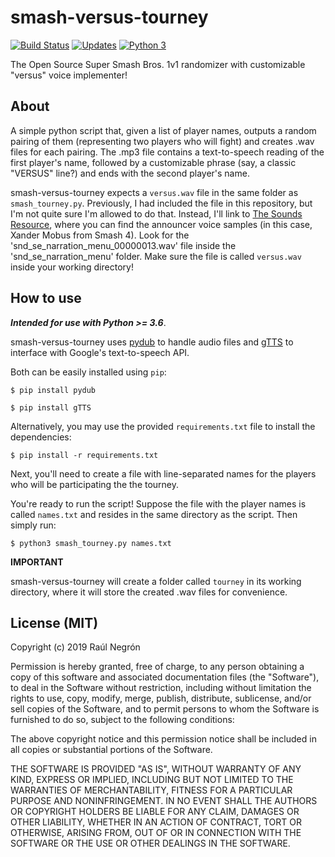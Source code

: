 # smash-versus-tourney
[![Build Status](https://travis-ci.org/rnegron/smash-versus-tourney.svg?branch=master)](https://travis-ci.org/rnegron/smash-versus-tourney)
[![Updates](https://pyup.io/repos/github/rnegron/smash-versus-tourney/shield.svg)](https://pyup.io/repos/github/rnegron/smash-versus-tourney/)
[![Python 3](https://pyup.io/repos/github/rnegron/smash-versus-tourney/python-3-shield.svg)](https://pyup.io/repos/github/rnegron/smash-versus-tourney/)

The Open Source Super Smash Bros. 1v1 randomizer with customizable "versus" voice implementer!

## About

A simple python script that, given a list of player names, outputs a random pairing of them (representing two players who will fight) and creates .wav files for each pairing. The .mp3 file contains a text-to-speech reading of the first player's name, followed by a customizable phrase (say, a classic "VERSUS" line?) and ends with the second player's name.

smash-versus-tourney expects a `versus.wav` file in the same folder as `smash_tourney.py`. Previously, I
had included the file in this repository, but I'm not quite sure I'm allowed to do that. Instead, I'll link to
[The Sounds Resource](http://www.sounds-resource.com/3ds/supersmashbrosfornintendo3ds/sound/3535/), where you can find the announcer voice samples (in this case, Xander Mobus from Smash 4). Look for the 'snd_se_narration_menu_00000013.wav' file inside the 'snd_se_narration_menu' folder. Make sure the file is called `versus.wav` inside your working directory!

## How to use

_**Intended for use with Python >= 3.6**_.

smash-versus-tourney uses [pydub](https://github.com/jiaaro/pydub/) to handle audio files and [gTTS](https://github.com/pndurette/gTTS) to interface with Google's text-to-speech API.

Both can be easily installed using `pip`:

`$ pip install pydub`

`$ pip install gTTS`

Alternatively, you may use the provided `requirements.txt` file to install the dependencies:

`$ pip install -r requirements.txt`

Next, you'll need to create a file with line-separated names for the players who will be participating the the tourney.

You're ready to run the script! Suppose the file with the player names is called `names.txt` and resides in the same directory as the script. Then simply run:

`$ python3 smash_tourney.py names.txt`

**IMPORTANT**

smash-versus-tourney will create a folder called `tourney` in its working directory, where it will store the created .wav files for convenience.

## License (MIT)

Copyright (c) 2019 Raúl Negrón

Permission is hereby granted, free of charge, to any person obtaining a copy
of this software and associated documentation files (the "Software"), to deal
in the Software without restriction, including without limitation the rights
to use, copy, modify, merge, publish, distribute, sublicense, and/or sell
copies of the Software, and to permit persons to whom the Software is
furnished to do so, subject to the following conditions:

The above copyright notice and this permission notice shall be included in
all copies or substantial portions of the Software.

THE SOFTWARE IS PROVIDED "AS IS", WITHOUT WARRANTY OF ANY KIND, EXPRESS OR
IMPLIED, INCLUDING BUT NOT LIMITED TO THE WARRANTIES OF MERCHANTABILITY,
FITNESS FOR A PARTICULAR PURPOSE AND NONINFRINGEMENT. IN NO EVENT SHALL THE
AUTHORS OR COPYRIGHT HOLDERS BE LIABLE FOR ANY CLAIM, DAMAGES OR OTHER
LIABILITY, WHETHER IN AN ACTION OF CONTRACT, TORT OR OTHERWISE, ARISING FROM,
OUT OF OR IN CONNECTION WITH THE SOFTWARE OR THE USE OR OTHER DEALINGS IN
THE SOFTWARE.
